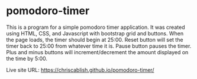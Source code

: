 # pomodoro-timer

This is a program for a simple pomodoro timer application. It was created using HTML, CSS, and Javascript with bootstrap grid and buttons. 
When the page loads, the timer should begin at 25:00. Reset button will set the timer back to 25:00 from whatever time it is. Pause button pauses the timer. 
Plus and minus buttons will increment/decrement the amount displayed on the time by 5:00. 

Live site URL: https://chriscablish.github.io/pomodoro-timer/
